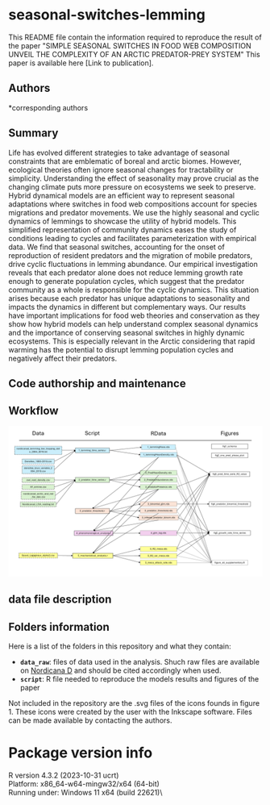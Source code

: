 # seasonal-switches-lemming

This README file contain the information required to reproduce the result of the paper "SIMPLE SEASONAL SWITCHES IN FOOD WEB COMPOSITION UNVEIL THE COMPLEXITY OF AN ARCTIC PREDATOR-PREY SYSTEM" 
This paper is available here [Link to publication].

## Authors


*corresponding authors

## Summary
Life has evolved different strategies to take advantage of seasonal constraints that are emblematic of boreal and arctic biomes. However, ecological theories often ignore seasonal changes for tractability or simplicity. Understanding the effect of seasonality may prove crucial as the changing climate puts more pressure on ecosystems we seek to preserve. Hybrid dynamical models are an efficient way to represent seasonal adaptations where switches in food web compositions account for species migrations and predator movements. We use the highly seasonal and cyclic dynamics of lemmings to showcase the utility of hybrid models. This simplified representation of community dynamics eases the study of conditions leading to cycles and facilitates parameterization with empirical data. We find that seasonal switches, accounting for the onset of reproduction of resident predators and the migration of mobile predators, drive cyclic fluctuations in lemming abundance. Our empirical investigation reveals that each predator alone does not reduce lemming growth rate enough to generate population cycles, which suggest that the predator community as a whole is responsible for the cyclic dynamics. This situation arises because each predator has unique adaptations to seasonality and impacts the dynamics in different but complementary ways. Our results have important implications for food web theories and conservation as they show how hybrid models can help understand complex seasonal dynamics and the importance of conserving seasonal switches in highly dynamic ecosystems. This is especially relevant in the Arctic considering that rapid warming has the potential to disrupt lemming population cycles and negatively affect their predators.

## Code authorship and maintenance

## Workflow

![](https://github.com/gabrielbouleau/seasonal-switches-lemming/blob/master/workflow.png?raw=true)

## data file description



## Folders information

Here is a list of the folders in this repository and what they contain:

* **`data_raw`**: files of data used in the analysis. Shuch raw files are available on [Nordicana D](https://nordicana.cen.ulaval.ca/) and should be cited accordingly when used.
* **`script`**: R file needed to reproduce the models results and figures of the paper

Not included in the repository are the .svg files of the icons founds in figure 1. These icons were created by the user with the Inkscape software. Files can be made available by contacting the authors.

# Package version info

R version 4.3.2 (2023-10-31 ucrt)\
Platform: x86_64-w64-mingw32/x64 (64-bit)\
Running under: Windows 11 x64 (build 22621)\




